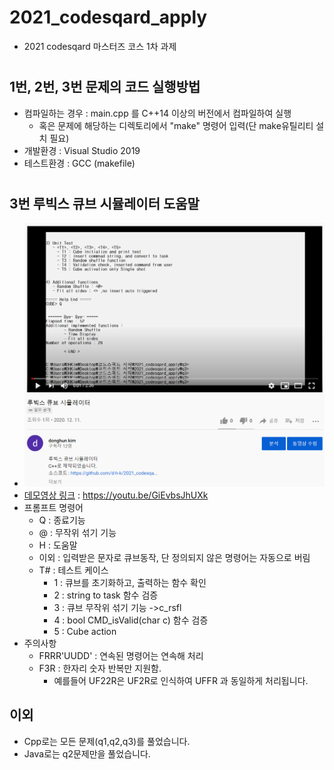 # 2021_codesqard_apply
- 2021 codesqard 마스터즈 코스 1차 과제
#
## 1번, 2번, 3번 문제의 코드 실행방법
- 컴파일하는 경우 : main.cpp 를 C++14 이상의 버전에서 컴파일하여 실행
  - 혹은 문제에 해당하는 디렉토리에서 "make" 명령어 입력(단 make유틸리티 설치 필요)
- 개발환경 : Visual Studio 2019
- 테스트환경 : GCC (makefile)
#
## 3번 루빅스 큐브 시뮬레이터 도움말
- ![q3 demo](./img/q3demo.png)
- [데모영상 링크](https://youtu.be/GiEvbsJhUXk) : https://youtu.be/GiEvbsJhUXk
- 프롬프트 명령어
  - Q : 종료기능
  - @ : 무작위 섞기 기능
  - H : 도움말
  - 이외 : 입력받은 문자로 큐브동작, 단 정의되지 않은 명령어는 자동으로 버림
  - T# : 테스트 케이스
    - 1 : 큐브를 초기화하고, 출력하는 함수 확인
    - 2 : string to task 함수 검증
    - 3 : 큐브 무작위 섞기 기능 ->c_rsfl
    - 4 : bool CMD_isValid(char c) 함수 검증
    - 5 : Cube action 
- 주의사항
  - FRRR'UUDD' : 연속된 명령어는 연속해 처리
  - F3R : 한자리 숫자 반복만 지원함.
    - 예를들어 UF22R은 UF2R로 인식하여 UFFR 과 동일하게 처리됩니다.
    

## 이외
- Cpp로는 모든 문제(q1,q2,q3)를 풀었습니다.
- Java로는 q2문제만을 풀었습니다.
